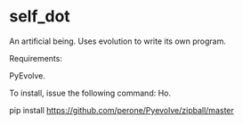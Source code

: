 self_dot
========

An artificial being. Uses evolution to write its own program.

Requirements: 

PyEvolve. 

To install, issue the following command: Ho.

pip install https://github.com/perone/Pyevolve/zipball/master
